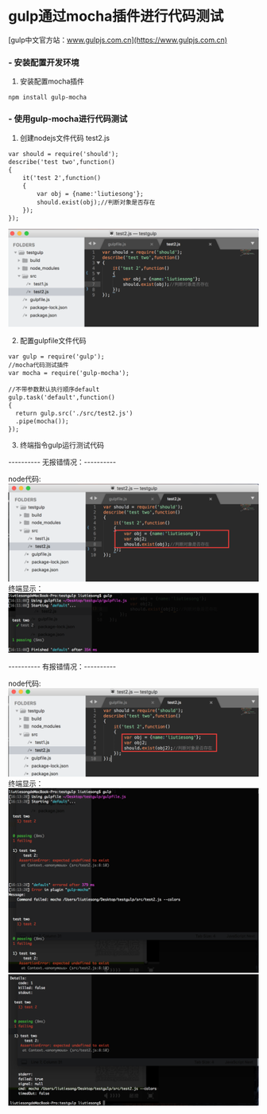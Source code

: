 # gulp通过mocha插件进行代码测试
[gulp中文官方站：www.gulpjs.com.cn](https://www.gulpjs.com.cn)

### - 安装配置开发环境

1. 安装配置mocha插件

```
npm install gulp-mocha
```
### - 使用gulp-mocha进行代码测试

1. 创建nodejs文件代码 test2.js

```
var should = require('should');
describe('test two',function()
{
	it('test 2',function()
	{
		var obj = {name:'liutiesong'};
		should.exist(obj);//判断对象是否存在
	});
});
```
![创建nodejs代码文件:test1](./1.png)

2. 配置gulpfile文件代码

```
var gulp = require('gulp');
//mocha代码测试插件
var mocha = require('gulp-mocha');

//不带参数默认执行顺序default
gulp.task('default',function() 
{
  return gulp.src('./src/test2.js')
  .pipe(mocha());
});
```

3. 终端指令gulp运行测试代码

---------- 无报错情况：----------

node代码:
![创建nodejs代码文件:test2](./2.png)
终端显示：
![创建nodejs代码文件:test2](./3.png)

---------- 有报错情况：----------

node代码:
![创建nodejs代码文件:test2](./4.png)
终端显示：
![创建nodejs代码文件:test2](./5.png)
![创建nodejs代码文件:test2](./6.png)


